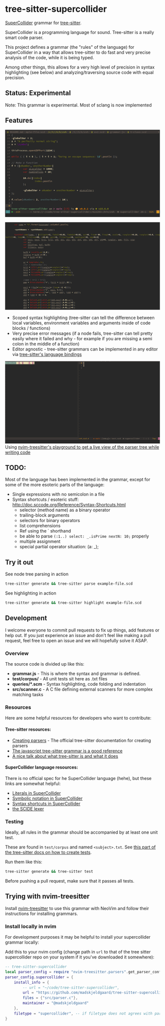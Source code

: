# tree-sitter-supercollider
[SuperCollider](https://supercollider.github.io/) grammar for [tree-sitter](https://github.com/tree-sitter/tree-sitter).

SuperCollider is a programming language for sound. Tree-sitter is a really smart code parser.

This project defines a grammar (the "rules" of the language) for SuperCollider in a way that allows tree-sitter to do fast and very precise analysis of the code, while it is being typed. 

Among other things, this allows for a very high level of precision in syntax highlighting (see below) and analyzing/traversing source code with equal precision.

## Status: Experimental
Note: This grammar is experimental. Most of sclang is now implemented 

## Features

![screenshot of grammar in action](/assets/screen1.png)

![screenshot of grammar in action2](/assets/benjolin.png)


- Scoped syntax highlighting (tree-sitter can tell the difference between local variables, environment variables and arguments inside of code blocks / functions)
- Very precise error messages (if a node fails, tree-sitter can tell pretty easily where it failed and why - for example if you are missing a semi colon in the middle of a function)
- Editor agnostic - tree-sitter grammars can be implemented in any editor via [tree-sitter's language bindings](https://tree-sitter.github.io/tree-sitter/using-parsers)

![playground](/assets/playground.gif)
Using [nvim-treesitter's playground to get a live view of the parser tree while writing code](https://github.com/nvim-treesitter/playground)

## TODO:

Most of the language has been implemented in the grammar, except for some of the more esoteric parts of the language:


- Single expressions with no semicolon in a file 
- Syntax shortcuts / esoteric stuff: http://doc.sccode.org/Reference/Syntax-Shortcuts.html
	- selector (method name) as a binary operator
	- trailing-block arguments
	- selectors for binary operators
	- list comprehensions
	- Ref using the \` shorthand
	- be able to parse `(:1..) select: _.isPrime nextN: 10;` properly
	- multiple assignment
	- special partial operator situation: (a: _);

## Try it out

See node tree parsing in action
```bash
tree-sitter generate && tree-sitter parse example-file.scd
```
See highlighting in action
```bash
tree-sitter generate && tree-sitter highlight example-file.scd
```

## Development
I welcome everyone to commit pull requests to fix up things, add features or help out.
If you just experience an issue and don't feel like making a pull request, feel free to open an issue and we will hopefully solve it ASAP.

### Overview
The source code is divided up like this:

- **grammar.js** - This is where the syntax and grammar is defined.
- **test/corpus/** - All unit tests sit here as .txt files
- **queries/*.scm** - Syntax highlighting, code folding and indentation
- **src/scanner.c** - A C file defining external scanners for more complex matching tasks

### Resources
Here are some helpful resources for developers who want to contribute:

#### Tree-sitter resources:
- [Creating parsers](https://tree-sitter.github.io/tree-sitter/creating-parsers) - The official tree-sitter documentation for creating parsers
- [The javascript tree-sitter grammar is a good reference](https://github.com/tree-sitter/tree-sitter-javascript)
- [A nice talk about what tree-sitter is and what it does](https://www.youtube.com/watch?v=Jes3bD6P0To)

#### SuperCollider language resources:
There is no official spec for he SuperCollider language (hehe), but these links are somewhat helpful:
- [Literals in SuperCollider](http://doc.sccode.org/Reference/Literals.html)
- [Symbolic notation in SuperCollider](http://doc.sccode.org/Overviews/SymbolicNotations.html)
- [Syntax shortcuts in SuperCollider](http://doc.sccode.org/Reference/Syntax-Shortcuts.html)
- [the SCIDE lexer](https://github.com/supercollider/supercollider/blob/608bb981162c2c26f0a32c09d82557b29774a32e/editors/sc-ide/core/sc_lexer.cpp) 

### Testing

Ideally, all rules in the grammar should be accompanied by at least one unit test. 

These are found in `test/corpus` and named `<subject>.txt`. See [this part of the tree-sitter docs on how to create tests](https://tree-sitter.github.io/tree-sitter/creating-parsers#command-test).

Run them like this:
```bash
tree-sitter generate && tree-sitter test
```

Before pushing a pull request, make sure that it passes all tests.

## Trying with nvim-treesitter

Install [nvim-treesitter](https://github.com/nvim-treesitter/nvim-treesitter) to use this grammar with NeoVim and follow their instructions for installing grammars.

### Install locally in nvim
For development purposes it may be helpful to install your supercollider grammar locally:

Add this to your nvim config (change path in `url` to that of the tree sitter supercollider repo on your system if it you've downloaded it somewhere):

```lua
-- tree-sitter-supercollider
local parser_config = require "nvim-treesitter.parsers".get_parser_configs()
parser_config.supercollider = {
	install_info = {
		-- url = "~/code/tree-sitter-supercollider",
		url = "https://github.com/madskjeldgaard/tree-sitter-supercollider",
		files = {"src/parser.c"},
		maintainer = "@madskjeldgaard"
	},
	filetype = "supercollider", -- if filetype does not agrees with parser name
}
```


